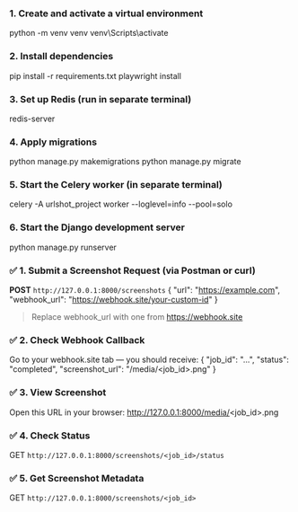 ### 1. Create and activate a virtual environment
python -m venv venv
venv\Scripts\activate 

### 2. Install dependencies
pip install -r requirements.txt
playwright install


### 3. Set up Redis (run in separate terminal)
redis-server  

### 4. Apply migrations
python manage.py makemigrations
python manage.py migrate


### 5. Start the Celery worker (in separate terminal)
celery -A urlshot_project worker --loglevel=info --pool=solo


### 6. Start the Django development server
python manage.py runserver


### ✅ 1. Submit a Screenshot Request (via Postman or curl)
**POST** `http://127.0.0.1:8000/screenshots`
{
  "url": "https://example.com",
  "webhook_url": "https://webhook.site/your-custom-id"
}


> Replace webhook_url with one from https://webhook.site

### ✅ 2. Check Webhook Callback
Go to your webhook.site tab — you should receive:
{
  "job_id": "...",
  "status": "completed",
  "screenshot_url": "/media/<job_id>.png"
}

### ✅ 3. View Screenshot
Open this URL in your browser:
http://127.0.0.1:8000/media/<job_id>.png

### ✅ 4. Check Status
GET `http://127.0.0.1:8000/screenshots/<job_id>/status`

### ✅ 5. Get Screenshot Metadata
GET `http://127.0.0.1:8000/screenshots/<job_id>`
